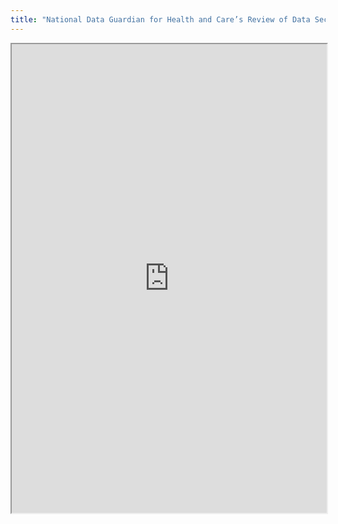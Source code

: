 ```yaml
---
title: "National Data Guardian for Health and Care’s Review of Data Security, Consent and Opt-Outs – Big Brother Watch Response"
---
```



<iframe height="750" width="100%" src="https://ewelton.github.io/ktest/wiki.html#National%20Data%20Guardian%20for%20Health%20and%20Care%E2%80%99s%20Review%20of%20Data%20Security,%20Consent%20and%20Opt-Outs%20%E2%80%93%20Big%20Brother%20Watch%20Response"></iframe>
